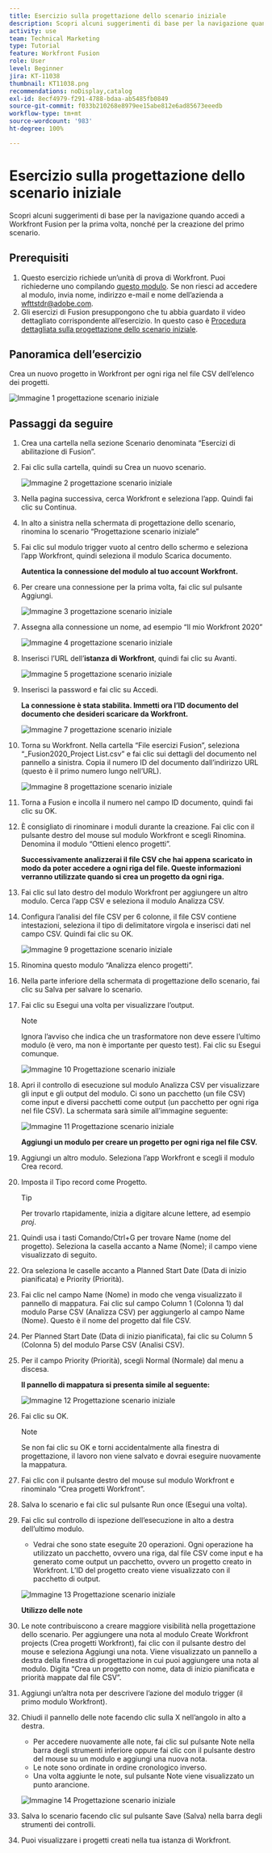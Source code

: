 ```yaml
---
title: Esercizio sulla progettazione dello scenario iniziale
description: Scopri alcuni suggerimenti di base per la navigazione quando accedi a Workfront Fusion per la prima volta, nonché per la creazione del primo scenario.
activity: use
team: Technical Marketing
type: Tutorial
feature: Workfront Fusion
role: User
level: Beginner
jira: KT-11038
thumbnail: KT11038.png
recommendations: noDisplay,catalog
exl-id: 8ecf4979-f291-4788-bdaa-ab5485fb0849
source-git-commit: f033b210268e8979ee15abe812e6ad85673eeedb
workflow-type: tm+mt
source-wordcount: '983'
ht-degree: 100%

---
```


# Esercizio sulla progettazione dello scenario iniziale

Scopri alcuni suggerimenti di base per la navigazione quando accedi a Workfront Fusion per la prima volta, nonché per la creazione del primo scenario.

## Prerequisiti

1. Questo esercizio richiede un’unità di prova di Workfront. Puoi richiederne uno compilando [questo modulo](https://forms.office.com/r/f1J8HRGrNY). Se non riesci ad accedere al modulo, invia nome, indirizzo e-mail e nome dell’azienda a wfttstdr@adobe.com.
1. Gli esercizi di Fusion presuppongono che tu abbia guardato il video dettagliato corrispondente all’esercizio. In questo caso è [Procedura dettagliata sulla progettazione dello scenario iniziale](https://experienceleague.adobe.com/docs/workfront-learn/tutorials-workfront/fusion/understand-the-basics/initial-scenario-design-walkthrough.html?lang=it).


## Panoramica dell’esercizio

Crea un nuovo progetto in Workfront per ogni riga nel file CSV dell’elenco dei progetti.

![Immagine 1 progettazione scenario iniziale](../12-exercises/assets/initial-scenario-design-1.png)

## Passaggi da seguire

1. Crea una cartella nella sezione Scenario denominata “Esercizi di abilitazione di Fusion”.
1. Fai clic sulla cartella, quindi su Crea un nuovo scenario.

   ![Immagine 2 progettazione scenario iniziale](../12-exercises/assets/initial-scenario-design-2.png)

1. Nella pagina successiva, cerca Workfront e seleziona l’app. Quindi fai clic su Continua.
1. In alto a sinistra nella schermata di progettazione dello scenario, rinomina lo scenario “Progettazione scenario iniziale”
1. Fai clic sul modulo trigger vuoto al centro dello schermo e seleziona l’app Workfront, quindi seleziona il modulo Scarica documento.

   **Autentica la connessione del modulo al tuo account Workfront.**

1. Per creare una connessione per la prima volta, fai clic sul pulsante Aggiungi.

   ![Immagine 3 progettazione scenario iniziale](../12-exercises/assets/initial-scenario-design-3.png)

1. Assegna alla connessione un nome, ad esempio “Il mio Workfront 2020”

   ![Immagine 4 progettazione scenario iniziale](../12-exercises/assets/initial-scenario-design-4.png)

1. Inserisci l’URL dell’**istanza di Workfront**, quindi fai clic su Avanti.

   ![Immagine 5 progettazione scenario iniziale](../12-exercises/assets/initial-scenario-design-5.png)

1. Inserisci la password e fai clic su Accedi.

   **La connessione è stata stabilita. Immetti ora l’ID documento del documento che desideri scaricare da Workfront.**

   ![Immagine 7 progettazione scenario iniziale](../12-exercises/assets/initial-scenario-design-7.png)

1. Torna su Workfront. Nella cartella “File esercizi Fusion”, seleziona “_Fusion2020_Project List.csv” e fai clic sui dettagli del documento nel pannello a sinistra. Copia il numero ID del documento dall’indirizzo URL (questo è il primo numero lungo nell’URL).

   ![Immagine 8 progettazione scenario iniziale](../12-exercises/assets/initial-scenario-design-8.png)

1. Torna a Fusion e incolla il numero nel campo ID documento, quindi fai clic su OK.
1. È consigliato di rinominare i moduli durante la creazione. Fai clic con il pulsante destro del mouse sul modulo Workfront e scegli Rinomina. Denomina il modulo “Ottieni elenco progetti”.

   **Successivamente analizzerai il file CSV che hai appena scaricato in modo da poter accedere a ogni riga del file. Queste informazioni verranno utilizzate quando si crea un progetto da ogni riga.**

1. Fai clic sul lato destro del modulo Workfront per aggiungere un altro modulo. Cerca l’app CSV e seleziona il modulo Analizza CSV.
1. Configura l’analisi del file CSV per 6 colonne, il file CSV contiene intestazioni, seleziona il tipo di delimitatore virgola e inserisci dati nel campo CSV. Quindi fai clic su OK.

   ![Immagine 9 progettazione scenario iniziale](../12-exercises/assets/initial-scenario-design-9.png)

1. Rinomina questo modulo “Analizza elenco progetti”.
1. Nella parte inferiore della schermata di progettazione dello scenario, fai clic su Salva per salvare lo scenario.
1. Fai clic su Esegui una volta per visualizzare l’output.

   >[!NOTE]
   >
   >Ignora l’avviso che indica che un trasformatore non deve essere l’ultimo modulo (è vero, ma non è importante per questo test). Fai clic su Esegui comunque.

   ![Immagine 10 Progettazione scenario iniziale](../12-exercises/assets/initial-scenario-design-10.png)

1. Apri il controllo di esecuzione sul modulo Analizza CSV per visualizzare gli input e gli output del modulo. Ci sono un pacchetto (un file CSV) come input e diversi pacchetti come output (un pacchetto per ogni riga nel file CSV). La schermata sarà simile all’immagine seguente:

   ![Immagine 11 Progettazione scenario iniziale](../12-exercises/assets/initial-scenario-design-11.png)

   **Aggiungi un modulo per creare un progetto per ogni riga nel file CSV.**

1. Aggiungi un altro modulo. Seleziona l’app Workfront e scegli il modulo Crea record.
1. Imposta il Tipo record come Progetto.

   >[!TIP]
   >
   >Per trovarlo rtapidamente, inizia a digitare alcune lettere, ad esempio *proj*.

1. Quindi usa i tasti Comando/Ctrl+G per trovare Name (nome del progetto). Seleziona la casella accanto a Name (Nome); il campo viene visualizzato di seguito.
1. Ora seleziona le caselle accanto a Planned Start Date (Data di inizio pianificata) e Priority (Priorità).
1. Fai clic nel campo Name (Nome) in modo che venga visualizzato il pannello di mappatura. Fai clic sul campo Column 1 (Colonna 1) dal modulo Parse CSV (Analizza CSV) per aggiungerlo al campo Name (Nome). Questo è il nome del progetto dal file CSV.
1. Per Planned Start Date (Data di inizio pianificata), fai clic su Column 5 (Colonna 5) del modulo Parse CSV (Analisi CSV).
1. Per il campo Priority (Priorità), scegli Normal (Normale) dal menu a discesa.

   **Il pannello di mappatura si presenta simile al seguente:**

   ![Immagine 12 Progettazione scenario iniziale](../12-exercises/assets/initial-scenario-design-12.png)

1. Fai clic su OK.

   >[!NOTE]
   >
   >Se non fai clic su OK e torni accidentalmente alla finestra di progettazione, il lavoro non viene salvato e dovrai eseguire nuovamente la mappatura.

1. Fai clic con il pulsante destro del mouse sul modulo Workfront e rinominalo “Crea progetti Workfront”.
1. Salva lo scenario e fai clic sul pulsante Run once (Esegui una volta).
1. Fai clic sul controllo di ispezione dell’esecuzione in alto a destra dell’ultimo modulo.

   + Vedrai che sono state eseguite 20 operazioni. Ogni operazione ha utilizzato un pacchetto, ovvero una riga, dal file CSV come input e ha generato come output un pacchetto, ovvero un progetto creato in Workfront. L’ID del progetto creato viene visualizzato con il pacchetto di output.

   ![Immagine 13 Progettazione scenario iniziale](../12-exercises/assets/initial-scenario-design-13.png)

   **Utilizzo delle note**

1. Le note contribuiscono a creare maggiore visibilità nella progettazione dello scenario. Per aggiungere una nota al modulo Create Workfront projects (Crea progetti Workfront), fai clic con il pulsante destro del mouse e seleziona Aggiungi una nota. Viene visualizzato un pannello a destra della finestra di progettazione in cui puoi aggiungere una nota al modulo. Digita “Crea un progetto con nome, data di inizio pianificata e priorità mappate dal file CSV”.
1. Aggiungi un’altra nota per descrivere l’azione del modulo trigger (il primo modulo Workfront).
1. Chiudi il pannello delle note facendo clic sulla X nell’angolo in alto a destra.

   + Per accedere nuovamente alle note, fai clic sul pulsante Note nella barra degli strumenti inferiore oppure fai clic con il pulsante destro del mouse su un modulo e aggiungi una nuova nota.
   + Le note sono ordinate in ordine cronologico inverso.
   + Una volta aggiunte le note, sul pulsante Note viene visualizzato un punto arancione.

   ![Immagine 14 Progettazione scenario iniziale](../12-exercises/assets/initial-scenario-design-14.png)

1. Salva lo scenario facendo clic sul pulsante Save (Salva) nella barra degli strumenti dei controlli.
1. Puoi visualizzare i progetti creati nella tua istanza di Workfront.
